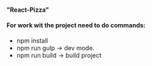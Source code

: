 #### "React-Pizza"


#### For work wit the project need to do commands:
* npm install
* npm run gulp -> dev mode.
* npm run build -> build project